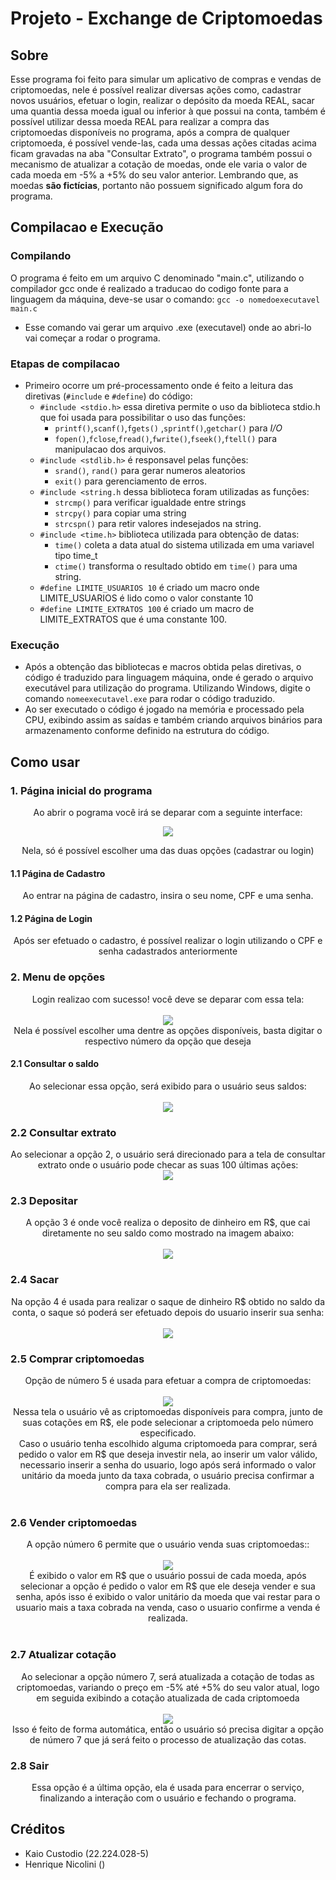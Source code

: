 # Projeto - Exchange de Criptomoedas
## Sobre
  Esse programa foi feito para simular um aplicativo de compras e vendas de criptomoedas, nele é possível realizar diversas ações como, cadastrar
  novos usuários, efetuar o login, realizar o depósito da moeda REAL, sacar uma quantia dessa moeda igual ou inferior à que possui na 
  conta, também é possível utilizar dessa moeda REAL para realizar a compra das criptomoedas disponíveis no programa, após a compra de 
  qualquer criptomoeda, é possível vende-las, cada uma dessas ações citadas acima ficam gravadas na aba "Consultar Extrato", o programa também
  possui o mecanismo de atualizar a cotação de moedas, onde ele varia o valor de cada moeda em -5% a +5% do seu valor anterior. Lembrando que,
  as moedas **são fictícias**, portanto não possuem significado algum fora do programa.

## Compilacao e Execução
### Compilando
  O programa é feito em um arquivo C denominado "main.c", utilizando o compilador gcc onde é realizado a traducao do codigo fonte para a linguagem da máquina, deve-se usar o comando:
                                      ```
                                        gcc -o nomedoexecutavel main.c
                                      ```
 - Esse comando vai gerar um arquivo .exe (executavel) onde ao abri-lo vai começar a rodar o programa.
 ### Etapas de compilacao
 - Primeiro ocorre um pré-processamento onde é feito a leitura das diretivas (```#include``` e ```#define```) do código:
   -  ```#include <stdio.h>``` essa diretiva permite o uso da biblioteca stdio.h que foi usada para possibilitar o uso das funções:
       -   ```printf()```,```scanf()```,```fgets()``` ,```sprintf()```,```getchar()``` para *I/O*
       -   ```fopen()```,```fclose```,```fread()```,```fwrite()```,```fseek()```,```ftell()``` para manipulacao dos arquivos.
   - ```#include <stdlib.h>``` é responsavel pelas funções:
       - ```srand()```, ```rand()``` para gerar numeros aleatorios
       - ```exit()``` para gerenciamento de erros.
   - ```#include <string.h``` dessa biblioteca foram utilizadas as funções:
       - ```strcmp()``` para verificar igualdade entre strings
       - ```strcpy()``` para copiar uma string
       - ```strcspn()``` para retir valores indesejados na string.
   - ```#include <time.h>``` biblioteca utilizada para obtenção de datas:
       - ```time()``` coleta a data atual do sistema utilizada em uma variavel tipo time_t
       - ```ctime()``` transforma o resultado obtido em ```time()``` para uma string.
   - ```#define LIMITE_USUARIOS 10``` é criado um macro onde LIMITE_USUARIOS é lido como o valor constante 10
   - ```#define LIMITE_EXTRATOS 100``` é criado um macro de LIMITE_EXTRATOS que é uma constante 100.

### Execução
  - Após a obtenção das bibliotecas e macros obtida pelas diretivas, o código é traduzido para linguagem máquina, onde é gerado o arquivo executável para utilização do programa. Utilizando Windows, digite o comando ```nomeexecutavel.exe``` para rodar o código traduzido.
  - Ao ser executado o código é jogado na memória e processado pela CPU, exibindo assim as saídas e também criando arquivos binários para armazenamento conforme definido na estrutura do código.

## Como usar
### 1. Página inicial do programa

  <p align="center">Ao abrir o pograma você irá se deparar com a seguinte interface:</p>
  
   <p align="center">                 
    <img src=https://github.com/user-attachments/assets/d3241457-1700-4d16-bec4-f082bb0427db>
   </p>
   <p align="center">Nela, só é possível escolher uma das duas opções (cadastrar ou login) </p>

   #### 1.1 Página de Cadastro
   
   <p align="center">
     Ao entrar na página de cadastro, insira o seu nome, CPF e uma senha.
   </p>
   
   #### 1.2 Página de Login
   <p align="center">
     Após ser efetuado o cadastro, é possível realizar o login utilizando o CPF e senha cadastrados anteriormente
   </p> 
   
   ### 2. Menu de opções
   <p align="center">
     Login realizao com sucesso! você deve se deparar com essa tela:
     <br><br>
     <img src=https://github.com/user-attachments/assets/7b22362e-442d-4c21-889d-57f77ca14def>
     <br>
      Nela é possível escolher uma dentre as opções disponíveis, basta digitar o respectivo número da opção que deseja
   </p>

   #### 2.1 Consultar o saldo
   <p align="center">
     Ao selecionar essa opção, será exibido para o usuário seus saldos:
     <br><br>
      <img src=https://github.com/user-attachments/assets/842e101f-b283-4f8a-9cb6-7d6553862858>
   </p>

   ### 2.2 Consultar extrato
   <p align="center">
     Ao selecionar a opção 2, o usuário será direcionado para a tela de consultar extrato onde o usuário pode checar as suas 100 últimas ações: <br>
     <img src=https://github.com/user-attachments/assets/03480b84-92d2-495b-94b1-426ceffcf1c1>

   </p>

   ### 2.3 Depositar
   <p align="center">
     A opção 3 é onde você realiza o deposito de dinheiro em R$, que cai diretamente no seu saldo como mostrado na imagem abaixo:
     <br><br>
     <img src=https://github.com/user-attachments/assets/fc886abc-1d1a-4bed-8d5e-fa7c144eb583>
     <br> 
   </p>

   ### 2.4 Sacar
   <p align="center">
     Na opção 4 é usada para realizar o saque de dinheiro R$ obtido no saldo da conta, o saque só poderá ser efetuado depois do usuario inserir sua senha:
     <br><br>
     <img src=https://github.com/user-attachments/assets/9a9652cb-4919-4cb4-b25b-2af3fbdd01ed>
     <br>

   </p>
  
  ### 2.5 Comprar criptomoedas
  <p align="center">
    Opção de número 5 é usada para efetuar a compra de criptomoedas:
    <br><br>
    <img src=https://github.com/user-attachments/assets/388473d5-4578-47f2-99d3-8efa5c0055f2>
    <br>
    Nessa tela o usuário vê as criptomoedas disponíveis para compra, junto de suas cotações em R$, ele pode selecionar a criptomoeda pelo número especificado.
    <br>
    Caso o usuário tenha escolhido alguma criptomoeda para comprar, será pedido o valor em R$ que deseja investir nela, ao inserir um valor válido, necessario inserir a senha do usuario, logo após será informado o valor unitário da moeda junto da taxa cobrada, o usuário precisa confirmar a compra para ela ser realizada.
    <br><br>
  </p>

  ### 2.6 Vender criptomoedas
   <p align="center">
     A opção número 6 permite que o usuário venda suas criptomoedas::
     <br><br>
     <img src=https://github.com/user-attachments/assets/62e92403-cf2d-402e-9208-c975c729b1a1>
     <br>
     É exibido o valor em R$ que o usuário possui de cada moeda, após selecionar a opção é pedido o valor em R$ que ele deseja vender e sua senha, após isso é exibido o valor unitário da moeda que vai restar para o usuario mais a taxa cobrada na venda, caso o usuario confirme a venda é realizada.
     <br><br>
   </p>
  
### 2.7 Atualizar cotação
 <p align="center">
   Ao selecionar a opção número 7, será atualizada a cotação de todas as criptomoedas, variando o preço em -5% até +5% do seu valor atual, logo em seguida exibindo a cotação atualizada de cada criptomoeda
   <br><br>
   <img src=https://github.com/user-attachments/assets/8579f23f-faec-49a0-9707-97459f7d2297>
   <br>
   Isso é feito de forma automática, então o usuário só precisa digitar a opção de número 7 que já será feito o processo de atualização das cotas.
 </p>

 ### 2.8 Sair
   <p align="center">
     Essa opção é a última opção, ela é usada para encerrar o serviço, finalizando a interação com o usuário e fechando o programa.

## Créditos
   - Kaio Custodio (22.224.028-5)
   - Henrique Nicolini ()
  
    

     
  
   
